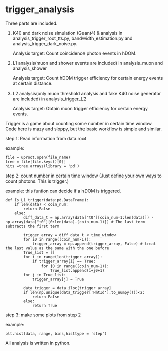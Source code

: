 # trigger_analysis
Three parts are included. 
1. K40 and dark noise simulation (Geant4) & analysis in analysis_trigger_root_tts.py, bandwidth_estimation.py and analysis_trigger_dark_noise.py.

   Analysis target: Count coincidence photon events in hDOM. 
   
3. L1 analysis(muon and shower events are included) in analysis_muon and analysis_shower

   Analysis target: Count hDOM trigger efficiency for certain energy events at certain distance.
   
5. L2 analysis(only muon threshold analysis and fake K40 noise generator are included) in analysis_trigger_L2

   Analysis target: Obtain muon trigger efficiency for certain energy events.

Trigger is a game about counting some number in certain time window.
Code here is mazy and sloppy, but the basic workflow is simple and similar. 

step 1: Read information from data.root

example:
```
file = uproot.open(file_name)
tree = file[file.keys()[0]]
hits =tree.arrays(library = 'pd')
```

step 2: count number in certain time window (Just define your own ways to count photons. This is trigger.)

example: this funtion can decide if a hDOM is triggered.
```
def Is_L1_trigger(data:pd.DataFrame):
    if len(data) < coin_num:
        return False
    else:
        diff_data_t = np.array(data["t0"][coin_num-1:len(data)]) - np.array(data["t0"][0:len(data)-(coin_num-1)]) # The last term subtracts the first term
        
        trigger_array = diff_data_t < time_window
        for i0 in range((coin_num-1)):
            trigger_array = np.append(trigger_array, False) # treat the last value as the same with the one before
        True_list = []
        for i in range(len(trigger_array)):
            if trigger_array[i] == True:
                for j0 in range((coin_num-1)):
                    True_list.append(i+j0+1)
        for j in True_list:
            trigger_array[j] = True

        data_trigger = data.iloc[trigger_array]
        if len(np.unique(data_trigger['PmtId'].to_numpy()))<2:
            return False
        else:
            return True
```
step 3: make some plots from step 2

example:
```
plt.hist(data, range, bins,histtype = 'step')
```
All analysis is written in python.
